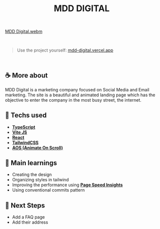 <h1 align=center> MDD DIGITAL </h1>

<br>

[MDD Digital.webm](https://github.com/roberiof/mdd-digital/assets/107323497/7eef7986-f3c2-4120-98ff-223f7ac95303)

<br>

> Use the project yourself: [mdd-digital.vercel.app](mdd-digital.vercel.app)


<br>

## ☕ More about 
MDD Digital is a marketing company focused on Social Media and Email marketing. The site is a beautiful and animated landing page which has the objective to enter the company in the most busy street, the internet.  


## 🚀 Techs used 
* **[ TypeScript ](https://www.typescriptlang.org/)**
* **[ Vite JS ](https://vitejs.dev/)**
* **[ React ](https://reactjs.org/docs/getting-started.html)**
* **[ TailwindCSS ](https://tailwindcss.com/)**
* **[ AOS (Animate On Scroll) ](https://michalsnik.github.io/aos/)**


## 📝 Main learnings
* Creating the design
* Organizing styles in tailwind 
* Improving the performance using **[ Page Speed Insights ](https://pagespeed.web.dev/)**
* Using conventional commits pattern

## 🧱 Next Steps
* Add a FAQ page 
* Add their address





